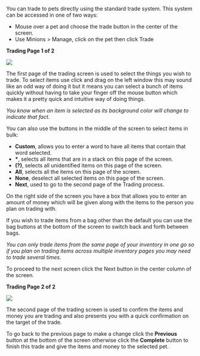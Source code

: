 You can trade to pets directly using the standard trade system. This system can be accessed in one of two ways:

*   Mouse over a pet and choose the trade button in the center of the screen.
*   Use Minions > Manage, click on the pet then click Trade

**Trading Page 1 of 2**

[![](https://lohcdn.com/images/t_trading1.jpg)](https://lohcdn.com/images/trading1.jpg)

The first page of the trading screen is used to select the things you wish to trade. To select items use click and drag on the left window this may sound like an odd way of doing it but it means you can select a bunch of items quickly without having to take your finger off the mouse button which makes it a pretty quick and intuitive way of doing things.

_You know when an item is selected as its background color will change to indicate that fact._

You can also use the buttons in the middle of the screen to select items in bulk:

*   **Custom**, allows you to enter a word to have all items that contain that word selected.
*   **\***, selects all items that are in a stack on this page of the screen.
*   **(?)**, selects all unidentified items on this page of the screen.
*   **All**, selects all the items on this page of the screen.
*   **None**, deselect all selected items on this page of the screen.
*   **Next**, used to go to the second page of the Trading process.

On the right side of the screen you have a box that allows you to enter an amount of money which will be given along with the items to the person you plan on trading with.

If you wish to trade items from a bag other than the default you can use the bag buttons at the bottom of the screen to switch back and forth between bags.

_You can only trade items from the same page of your inventory in one go so if you plan on trading items across multiple inventory pages you may need to trade several times._

To proceed to the next screen click the Next button in the center column of the screen.

**Trading Page 2 of 2**

[![](https://lohcdn.com/images/t_trading2.jpg)](https://lohcdn.com/images/trading2.jpg)

The second page of the trading screen is used to confirm the items and money you are trading and also presents you with a quick confirmation on the target of the trade.

To go back to the previous page to make a change click the **Previous** button at the bottom of the screen otherwise click the **Complete** button to finish this trade and give the items and money to the selected pet.